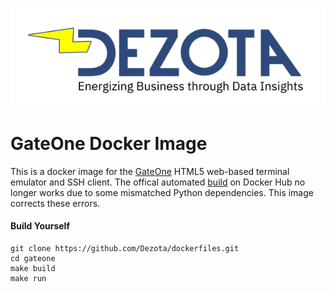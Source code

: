 ![image](https://github.com/Dezota/dockerfiles/raw/master/dezota_logo_sm.png)

# GateOne Docker Image

This is a docker image for the [GateOne](https://github.com/liftoff/GateOne) HTML5 web-based terminal emulator and SSH client.  The offical automated [build](https://hub.docker.com/r/liftoff/gateone/) on Docker Hub no longer works due to some mismatched Python dependencies. This image corrects these errors.

#### Build Yourself
```
git clone https://github.com/Dezota/dockerfiles.git
cd gateone
make build
make run
```

